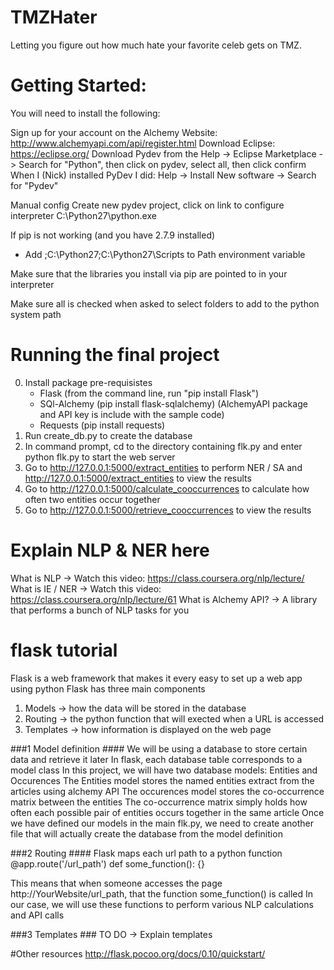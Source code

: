 # TMZHater
Letting you figure out how much hate your favorite celeb gets on TMZ.

# Getting Started:

You will need to install the following:

Sign up for your account on the Alchemy Website: http://www.alchemyapi.com/api/register.html
Download Eclipse: https://eclipse.org/
Download Pydev from the Help -> Eclipse Marketplace -> Search for "Python", then click on pydev, select all, then click confirm
   When I (Nick) installed PyDev I did: Help -> Install New software -> Search for "Pydev"
 
 Manual config
 Create new pydev project, click on link to configure interpreter
 C:\Python27\python.exe
 
 If pip is not working (and you have 2.7.9 installed)
 - Add ;C:\Python27;C:\Python27\Scripts to Path environment variable
 
 Make sure that the libraries you install via pip are pointed to in your interpreter
 
 Make sure all is checked when asked to select folders to add to the python system path
 
# Running the final project 

0) Install package pre-requisistes
	- Flask (from the command line, run "pip install Flask")
	- SQl-Alchemy (pip install flask-sqlalchemy) (AlchemyAPI package and API key is include with the sample code)
	- Requests (pip install requests)
1) Run create_db.py to create the database
2) In command prompt, cd to the directory containing flk.py and enter python flk.py to start the web server
3) Go to http://127.0.0.1:5000/extract_entities to perform NER / SA and http://127.0.0.1:5000/extract_entities to view the results
4) Go to http://127.0.0.1:5000/calculate_cooccurrences to calculate how often two entities occur together
5) Go to http://127.0.0.1:5000/retrieve_cooccurrences to view the results

# Explain NLP & NER here
What is NLP -> Watch this video: https://class.coursera.org/nlp/lecture/ 
What is IE / NER -> Watch this video: https://class.coursera.org/nlp/lecture/61
What is Alchemy API?
	-> A library that performs a bunch of NLP tasks for you



# flask tutorial

Flask is a web framework that makes it every easy to set up a web app using python
Flask has three main components
1) Models -> how the data will be stored in the database
2) Routing -> the python function that will exected when a URL is accessed
3) Templates -> how information is displayed on the web page

###1 Model definition ####
We will be using a database to store certain data and retrieve it later
In flask, each database table corresponds to a model class
In this project, we will have two database models: Entities and Occurences
The Entities model stores the named entities extract from the articles using alchemy API 
The occurences model stores the co-occurrence matrix between the entities
The co-occurrence matrix simply holds how often each possible pair of entities occurs together in the same article 
Once we have defined our models in the main flk.py, we need to create another file that will actually create the database from the model definition

###2 Routing ####
Flask maps each url path to a python function 
@app.route('/url_path')
def some_function():
{}

This means that when someone accesses the page http://YourWebsite/url_path, that the function some_function() is called
In our case, we will use these functions to perform various NLP calculations and API calls


###3 Templates ###
TO DO -> Explain templates


#Other resources 
http://flask.pocoo.org/docs/0.10/quickstart/





